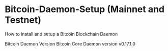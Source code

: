 # Bitcoin-Daemon-Setup (Mainnet and Testnet)
How to install and setup a Bitcoin Blockchain Daemon

Bitcoin Daemon Version 
Bitcoin Core Daemon version v0.17.1.0
